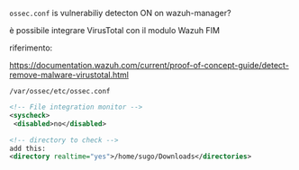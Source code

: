 
`ossec.conf` is vulnerabiliy detecton ON on wazuh-manager?




è possibile integrare VirusTotal con il modulo Wazuh FIM

riferimento:

https://documentation.wazuh.com/current/proof-of-concept-guide/detect-remove-malware-virustotal.html

`/var/ossec/etc/ossec.conf`

```xml
<!-- File integration monitor -->
<syscheck>
 <disabled>no</disabled>
```

```xml
<!-- directory to check -->
add this:
<directory realtime="yes">/home/sugo/Downloads</directories>
```


